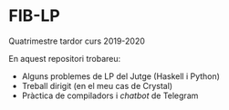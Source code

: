 # FIB-LP
Quatrimestre tardor curs 2019-2020

En aquest repositori trobareu:
* Alguns problemes de LP del Jutge (Haskell i Python)
* Treball dirigit (en el meu cas de Crystal)
* Pràctica de compiladors i *chatbot* de Telegram
